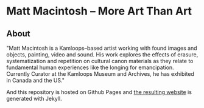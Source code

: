 # Matt Macintosh &ndash; More Art Than Art

## About

"Matt Macintosh is a Kamloops–based artist working with found images and objects, painting, video and sound. His work explores the effects of erasure, systematization and repetition on cultural canon materials as they relate to fundamental human experiences like the longing for emancipation. Currently Curator at the Kamloops Museum and Archives, he has exhibited in Canada and the US." 

And this repository is hosted on Github Pages and <a href="https://mattmacintosh.com">the resulting website</a> is generated with Jekyll.